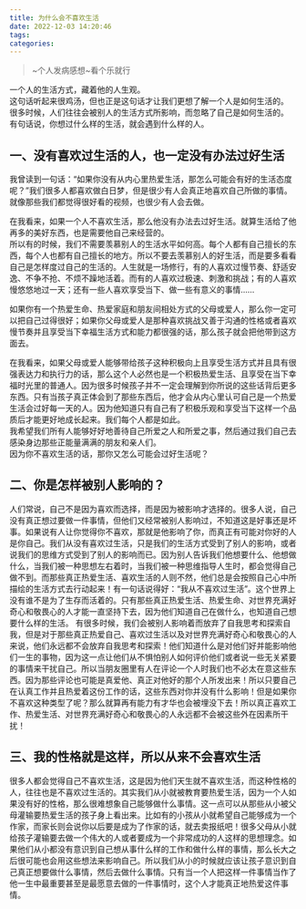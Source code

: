 ```yaml
---
title: 为什么会不喜欢生活
date: 2022-12-03 14:20:46
tags:
categories:
---
```

> ~个人发病感想~看个乐就行

一个人的生活方式，藏着他的人生观。  
这句话听起来很鸡汤，但也正是这句话才让我们更想了解一个人是如何生活的。  
很多时候，人们往往会被别人的生活方式所影响，而忽略了自己是如何生活的。  
有句话说，你想过什么样的生活，就会遇到什么样的人。  

## 一、没有喜欢过生活的人，也一定没有办法过好生活
我曾读到一句话：“如果你没有从内心里热爱生活，那怎么可能会有好的生活态度呢？”我们很多人都喜欢做白日梦，但是很少有人会真正地喜欢自己所做的事情。就像那些我们都觉得很好看的视频，也很少有人会去做。  

在我看来，如果一个人不喜欢生活，那么他没有办法去过好生活。就算生活给了他再多的美好东西，也是需要他自己来经营的。  
所以有的时候，我们不需要羡慕别人的生活水平如何高。每个人都有自己擅长的东西，每个人也都有自己擅长的地方。所以不要去羡慕别人的好生活，而是要多看看自己是怎样度过自己的生活的。人生就是一场修行，有的人喜欢过慢节奏、舒适安逸、不争不抢、不烦不躁地活着。而有的人喜欢过极速、刺激和挑战；有的人喜欢慢悠悠地过一天；还有一些人喜欢享受当下、做一些有意义的事情……  

如果你有一个热爱生命、热爱家庭和朋友间相处方式的父母或爱人，那么你一定可以把自己过得很好；如果你父母或爱人是那种喜欢挑战又善于沟通的性格或者喜欢慢节奏并且享受当下幸福生活方式和能力都很强的话，那么孩子就会把他带到这方面去。  

在我看来，如果父母或爱人能够带给孩子这种积极向上且享受生活方式并且具有很强表达力和执行力的话，那么这个人必然也是一个积极热爱生活、且享受在当下幸福时光里的普通人。因为很多时候孩子并不一定会理解到你所说的这些话背后更多东西。只有当孩子真正体会到了那些东西后，他才会从内心里认可自己是一个热爱生活会过好每一天的人。因为他知道只有自己有了积极乐观和享受当下这样一个品质后才能更好地成长起来。我们每个人都是如此。  
我希望我们所有人能够好好地善待自己所爱之人和所爱之事，然后通过我们自己去感染身边那些正能量满满的朋友和亲人们。  
因为你不喜欢生活的话，那你又怎么可能会过好生活呢？  
## 二、你是怎样被别人影响的？
人们常说，自己不是因为喜欢而选择，而是因为被影响才选择的。很多人说，自己没有真正想过要做一件事情，但他们又经常被别人影响过，不知道这是好事还是坏事。如果说有人让你觉得你不喜欢，那就是他影响了你，而真正有可能对你好的人是你自己。我们从没有喜欢过生活，只是我们的生活方式受到了别人的影响，或者说我们的思维方式受到了别人的影响而已。因为别人告诉我们他想要什么、他想做什么，当我们被一种思想左右着时，当我们被一种思维指导人生时，都会觉得自己做不到。而那些真正热爱生活、喜欢生活的人则不然，他们总是会按照自己心中所描绘的生活方式去行动起来！有一句话说得好：“我从不喜欢过生活”。这个世界上没有谁不是为了生存而活着的。只有那些真正热爱生活、热爱生命、对世界充满好奇心和敬畏心的人才能一直坚持下去，因为他们知道自己在做什么，也知道自己想要什么样的生活。
有很多时候，我们会被别人影响着而放弃了自我思考和探索自我，但是对于那些真正热爱自己、喜欢过生活以及对世界充满好奇心和敬畏心的人来说，他们永远都不会放弃自我思考和探索！他们知道什么是对他们好并能影响他们一生的事物，因为这一点让他们从不惧怕别人如何评价他们或者说一些无关紧要的事情来干扰自己。所以当朋友圈里有人在评论一个人时我们也不必太在意这些东西。因为那些评论也可能是真爱他、真正对他好的那个人所发出来！所以只要自己在认真工作并且热爱着这份工作的话，这些东西对你并没有什么影响！​但是如果你不喜欢这种类型了呢？那么就算再有能力有才华也会被埋没下去！所以真正喜欢工作、热爱生活、对世界充满好奇心和敬畏心的人永远都不会被这些外在因素所干扰！
## 三、我的性格就是这样，所以从来不会喜欢生活
很多人都会觉得自己不喜欢生活，这是因为他们天生就不喜欢生活，而这种性格的人，往往也是不喜欢过生活的。其实我们从小就被教育要热爱生活，因为一个人如果没有好的性格，那么很难想象自己能够做什么事情。这一点可以从那些从小被父母灌输要热爱生活的孩子身上看出来。比如有的小孩从小就希望自己能够成为一个作家，而家长则会说你以后要是成为了作家的话，就去卖报纸吧！很多父母从小就给孩子灌输要去做一个伟大的人或者要成为一个非常成功的人这样的思想理念。如果他们从小都没有意识到自己想从事什么样的工作和做什么样的事情，那么长大之后很可能也会用这些想法来影响自己。所以我们从小的时候就应该让孩子意识到自己真正想要做什么事情，然后去做什么事情。只有当一个人把这样一件事情当作了他一生中最重要甚至是最愿意去做的一件事情时，这个人才能真正地热爱这件事情。
